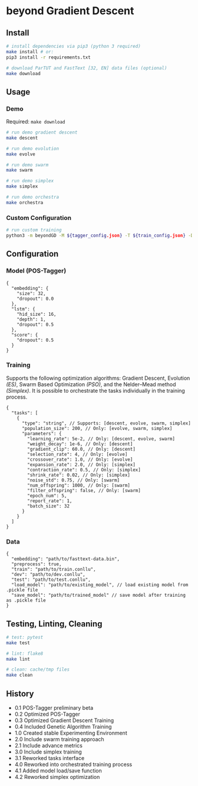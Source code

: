 # beyond Gradient Descent

## Install

```bash
# install dependencies via pip3 (python 3 required)
make install # or:
pip3 install -r requirements.txt

# download ParTUT and FastText [32, EN] data files (optional)
make download
```

## Usage

### Demo

Required: `make download`

```bash
# run demo gradient descent
make descent

# run demo evolution
make evolve

# run demo swarm
make swarm

# run demo simplex
make simplex

# run demo orchestra
make orchestra
```

### Custom Configuration

```bash
# run custom training
python3 -m beyondGD -M ${tagger_config.json} -T ${train_config.json} -D ${data_config.json}
```

## Configuration

### Model (POS-Tagger)

```jsonc
{
  "embedding": {
    "size": 32,
    "dropout": 0.0
  },
  "lstm": {
    "hid_size": 16,
    "depth": 1,
    "dropout": 0.5
  },
  "score": {
    "dropout": 0.5
  }
}
```

### Training

Supports the following optimization algorithms: Gradient Descent, Evolution _(ES)_, Swarm Based Optimization _(PSO)_, and the Nelder–Mead method _(Simplex)_.
It is possible to orchestrate the tasks individually in the training process.

```jsonc
{
  "tasks": [
    {
      "type": "string", // Supports: [descent, evolve, swarm, simplex]
      "population_size": 200, // Only: [evolve, swarm, simplex]
      "parameters": {
        "learning_rate": 5e-2, // Only: [descent, evolve, swarm]
        "weight_decay": 1e-6, // Only: [descent]
        "gradient_clip": 60.0, // Only: [descent]
        "selection_rate": 4, // Only: [evolve]
        "crossover_rate": 1.0, // Only: [evolve]
        "expansion_rate": 2.0, // Only: [simplex]
        "contraction_rate": 0.5, // Only: [simplex]
        "shrink_rate": 0.02, // Only: [simplex]
        "noise_std": 0.75, // Only: [swarm]
        "num_offspring": 1000, // Only: [swarm]
        "filter_offspring": false, // Only: [swarm]
        "epoch_num": 5,
        "report_rate": 1,
        "batch_size": 32
      }
    }
  ]
}
```

### Data

```jsonc
{
  "embedding": "path/to/fasttext-data.bin",
  "preprocess": true,
  "train": "path/to/train.conllu",
  "dev": "path/to/dev.conllu",
  "test": "path/to/test.conllu",
  "load_model": "path/to/existing_model", // load existing model from .pickle file
  "save_model": "path/to/trained_model" // save model after training as .pickle file
}
```

## Testing, Linting, Cleaning

```bash
# test: pytest
make test

# lint: flake8
make lint

# clean: cache/tmp files
make clean
```

## History

- 0.1 POS-Tagger preliminary beta
- 0.2 Optimized POS-Tagger
- 0.3 Optimized Gradient Descent Training
- 0.4 Included Genetic Algorithm Training
- 1.0 Created stable Experimenting Environment
- 2.0 Include swarm training approach
- 2.1 Include advance metrics
- 3.0 Include simplex training
- 3.1 Reworked tasks interface
- 4.0 Reworked into orchestrated training process
- 4.1 Added model load/save function
- 4.2 Reworked simplex optimization
